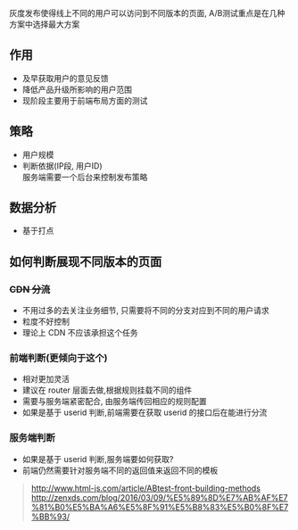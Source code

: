 灰度发布使得线上不同的用户可以访问到不同版本的页面, A/B测试重点是在几种方案中选择最大方案
## 作用
* 及早获取用户的意见反馈
* 降低产品升级所影响的用户范围
* 现阶段主要用于前端布局方面的测试


## 策略
* 用户规模
* 判断依据(IP段, 用户ID)  
服务端需要一个后台来控制发布策略


## 数据分析
* 基于打点


## 如何判断展现不同版本的页面

### ~~CDN 分流~~
* 不用过多的去关注业务细节, 只需要将不同的分支对应到不同的用户请求
* 粒度不好控制
* 理论上 CDN 不应该承担这个任务


### 前端判断(更倾向于这个)
* 相对更加灵活
* 建议在 router 层面去做,根据规则挂载不同的组件
* 需要与服务端紧密配合, 由服务端传回相应的规则配置
* 如果是基于 userid 判断,前端需要在获取 userid 的接口后在能进行分流


### 服务端判断
* 如果是基于 userid 判断,服务端要如何获取?
* 前端仍然需要针对服务端不同的返回值来返回不同的模板


> http://www.html-js.com/article/ABtest-front-building-methods  
> http://zenxds.com/blog/2016/03/09/%E5%89%8D%E7%AB%AF%E7%81%B0%E5%BA%A6%E5%8F%91%E5%B8%83%E5%B0%8F%E7%BB%93/
